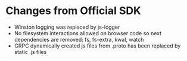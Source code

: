 # Changes from Official SDK

* Winston logging was replaced by js-logger
* No filesystem interactions allowed on browser code so next dependencies are removed: fs, fs-extra, kwal, watch
* GRPC dynamically created js files from .proto has been replaced by static .js files
